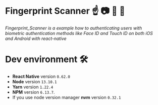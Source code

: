 # Fingerprint Scanner :point_up: :camera: :woman: :man:

_Fingerprint_Scanner is a example how to authenticating users with biometric authentication methods like Face ID and Touch ID on both iOS and Android with react-native_

# Dev environment 🛠️

* **React Native** version `0.62.0`
* **Node** version `13.10.1`
* **Yarn** version `1.22.4`
* **NPM** version `6.13.7`.
* If you use node version manager **nvm** version `0.32.1`

